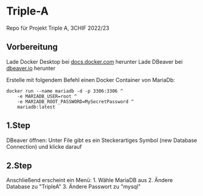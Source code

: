 # Triple-A
Repo für Projekt Triple A, 3CHIF 2022/23

## Vorbereitung

Lade Docker Desktop bei [docs.docker.com](https://docs.docker.com/desktop/install/windows-install/) herunter
Lade DBeaver bei [dbeaver.io](https://dbeaver.io/) herunter

Erstelle mit folgendem Befehl einen Docker Container von MariaDb:

```
docker run --name mariadb -d -p 3306:3306 ^
    -e MARIADB_USER=root ^
    -e MARIADB_ROOT_PASSWORD=MySecretPassword ^
    mariadb:latest
```

## 1.Step
DBeaver öffnen:
Unter File gibt es ein Steckerartiges Symbol (new Database Connection) und klicke darauf

## 2.Step
Anschließend erscheint ein Menü: 
    1. Wähle MariaDB aus
    2. Ändere Database zu "TripleA"
    3. Ändere Passwort zu "mysql"